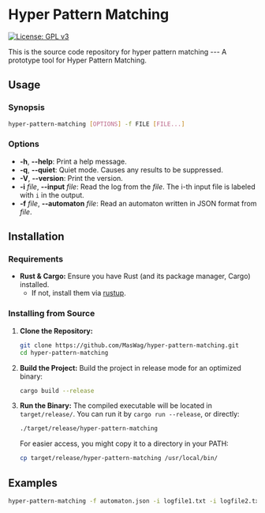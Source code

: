 Hyper Pattern Matching
======================

[![License: GPL v3](https://img.shields.io/badge/License-GPLv3-blue.svg)](./LICENSE)

This is the source code repository for hyper pattern matching --- A prototype tool for Hyper Pattern Matching.

Usage
-----

### Synopsis

```bash
hyper-pattern-matching [OPTIONS] -f FILE [FILE...]
```

### Options

- **-h**, **--help**: Print a help message.
- **-q**, **--quiet**: Quiet mode. Causes any results to be suppressed.
- **-V**, **--version**: Print the version.
- **-i** *file*, **--input** *file*: Read the log from the *file*. The i-th input file is labeled with `i` in the output.
- **-f** *file*, **--automaton** *file*: Read an automaton written in JSON format from *file*.

Installation
------------

### Requirements

- **Rust & Cargo:** Ensure you have Rust (and its package manager, Cargo) installed.
  - If not, install them via [rustup](https://rustup.rs).

### Installing from Source

1. **Clone the Repository:**
   ```bash
   git clone https://github.com/MasWag/hyper-pattern-matching.git
   cd hyper-pattern-matching
   ```
2. **Build the Project:**
   Build the project in release mode for an optimized binary:
   ```bash
   cargo build --release
   ```
3. **Run the Binary:**
   The compiled executable will be located in `target/release/`. You can run it by `cargo run --release`, or directly:
   ```bash
   ./target/release/hyper-pattern-matching
   ```
   For easier access, you might copy it to a directory in your PATH:
   ```bash
   cp target/release/hyper-pattern-matching /usr/local/bin/
   ```

Examples
--------

```bash
hyper-pattern-matching -f automaton.json -i logfile1.txt -i logfile2.txt
```
